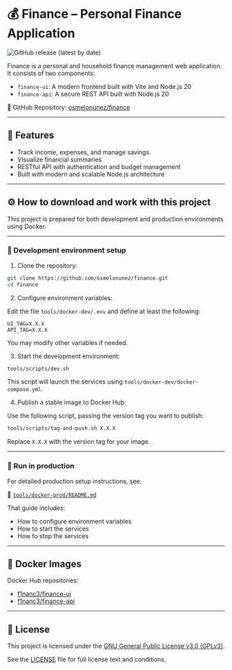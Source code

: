# 💰 Finance – Personal Finance Application

![GitHub release (latest by date)](https://img.shields.io/github/v/release/osmelonunez/finance)

Finance is a personal and household finance management web application. It consists of two components:
- `finance-ui`: A modern frontend built with Vite and Node.js 20
- `finance-api`: A secure REST API built with Node.js 20

🔗 GitHub Repository: [osmelonunez/finance](https://github.com/osmelonunez/finance)

---

## 🚀 Features

- Track income, expenses, and manage savings.
- Visualize financial summaries
- RESTful API with authentication and budget management
- Built with modern and scalable Node.js architecture

---

## ⚙️ How to download and work with this project

This project is prepared for both development and production environments using Docker.

---

### 🧪 Development environment setup

1. Clone the repository:

```bash
git clone https://github.com/osmelonunez/finance.git
cd finance
```

2. Configure environment variables:

Edit the file `tools/docker-dev/.env` and define at least the following:

```env
UI_TAG=X.X.X
API_TAG=X.X.X
```

You may modify other variables if needed.

3. Start the development environment:

```bash
tools/scripts/dev.sh
```

This script will launch the services using `tools/docker-dev/docker-compose.yml`.

4. Publish a stable image to Docker Hub:

Use the following script, passing the version tag you want to publish:

```bash
tools/scripts/tag-and-push.sh X.X.X
```

Replace `X.X.X` with the version tag for your image.

---

### 🚀 Run in production

For detailed production setup instructions, see:

📄 [`tools/docker-prod/README.md`](tools/docker-prod/README.md)

That guide includes:

- How to configure environment variables
- How to start the services
- How to stop the services


---

## 🐳 Docker Images

Docker Hub repositories:

- [f1nanc3/finance-ui](https://hub.docker.com/r/f1nanc3/finance-ui)
- [f1nanc3/finance-api](https://hub.docker.com/r/f1nanc3/finance-api)

---

## 📄 License

This project is licensed under the [GNU General Public License v3.0 (GPLv3)](https://www.gnu.org/licenses/gpl-3.0.html).

See the [LICENSE](./LICENSE) file for full license text and conditions.